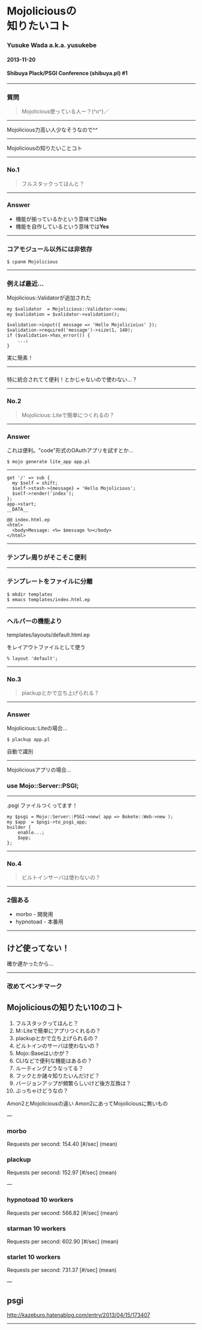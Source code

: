 # Mojoliciousの<br />知りたいコト

### Yusuke Wada a.k.a. yusukebe

#### 2013-11-20
#### Shibuya Plack/PSGI Conference (shibuya.pl) #1

---

### 質問

> Mojolicious使っている人ー？(^o^)／

---

Mojolicious力高い人少なそうなので^^

---

Mojoliciousの知りたいことコト

---

### No.1

> フルスタックってほんと？

---

### Answer

- 機能が揃っているかという意味では**No**
- 機能を自作しているという意味では**Yes**

---

### コアモジュール以外には非依存

    $ cpanm Mojolicious

---

### 例えば最近...

Mojolicious::Validatorが追加された

    my $validator  = Mojolicious::Validator->new;
    my $validation = $validator->validation();

    $validation->input({ message => 'Hello Mojolicioius' });
    $validation->required('message')->size(1, 140);
    if ($validation->has_error()) {
        ...;
    }

実に簡素！

---

### 

特に統合されてて便利！とかじゃないので使わない...？

---

### No.2

> Mojolicious::Liteで簡単につくれるの？

---

### Answer

これは便利。"code"形式のOAuthアプリを試すとか...

    $ mojo generate lite_app app.pl

---

```
get '/' => sub {
  my $self = shift;
  $self->stash->{message} = 'Hello Mojolicious';
  $self->render('index');
};
app->start;
__DATA__

@@ index.html.ep
<html>
  <body>Message: <%= $message %></body>
</html>
```

---

### テンプレ周りがそこそこ便利

---

### テンプレートをファイルに分離

    $ mkdir templates
    $ emacs templates/index.html.ep

---

### ヘルパーの機能より

templates/layouts/default.html.ep

をレイアウトファイルとして使う

    % layout 'default'; 

---

### No.3

> plackupとかで立ち上げられる？

---

### Answer

Mojolicious::Liteの場合...

    $ plackup app.pl

自動で識別

---

Mojoliciousアプリの場合...

### use Mojo::Server::PSGI;

---

.psgi ファイルつくってます！

    my $psgi = Mojo::Server::PSGI->new( app => Bokete::Web->new );
    my $app  = $psgi->to_psgi_app;
    builder {
        enable...;
        $app;
    };

---

### No.4

> ビルトインサーバは使わないの？

---

### 2個ある

- morbo - 開発用
- hypnotoad - 本番用

---

## けど使ってない！

確か遅かったから...

---

### 改めてベンチマーク

## Mojoliciousの知りたい10のコト

1. フルスタックってほんと？
2. M::Liteで簡単にアプリつくれるの？
3. plackupとかで立ち上げられるの？
4. ビルトインのサーバは使わないの？
5. Mojo::Baseはいかが？
6. CLIなどで便利な機能はあるの？
7. ルーティングどうなってる？
8. フックとか諸々知りたいんだけど？
9. バージョンアップが頻繁らしいけど後方互換は？
10. ぶっちゃけどうなの？

Amon2とMojoliciousの違い
Amon2にあってMojoliciousに無いもの

—

### morbo

Requests per second:    154.40 [#/sec] (mean)

### plackup

Requests per second:    152.97 [#/sec] (mean)

—

### hypnotoad 10 workers

Requests per second:    566.82 [#/sec] (mean)

### starman 10 workers

Requests per second:    602.90 [#/sec] (mean)

### starlet 10 workers

Requests per second:    731.37 [#/sec] (mean)

—

## psgi

<http://kazeburo.hatenablog.com/entry/2013/04/15/173407>

---

